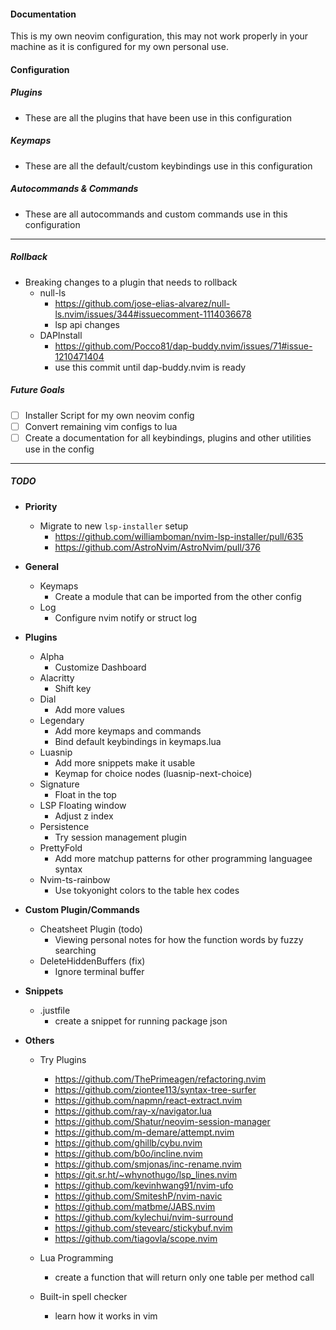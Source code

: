 #### Documentation

This is my own neovim configuration, this may not work properly in your machine as it is
configured for my own personal use.

#### Configuration

##### Plugins

- These are all the plugins that have been use in this configuration

##### Keymaps

- These are all the default/custom keybindings use in this configuration

##### Autocommands & Commands

- These are all autocommands and custom commands use in this configuration

---

##### Rollback

- Breaking changes to a plugin that needs to rollback
  - null-ls
    - https://github.com/jose-elias-alvarez/null-ls.nvim/issues/344#issuecomment-1114036678
    - lsp api changes
  - DAPInstall
    - https://github.com/Pocco81/dap-buddy.nvim/issues/71#issue-1210471404
    - use this commit until dap-buddy.nvim is ready

##### Future Goals

- [ ] Installer Script for my own neovim config
- [ ] Convert remaining vim configs to lua
- [ ] Create a documentation for all keybindings, plugins and other utilities use in the config

---

##### TODO

- **Priority**

  - Migrate to new `lsp-installer` setup
    - https://github.com/williamboman/nvim-lsp-installer/pull/635
    - https://github.com/AstroNvim/AstroNvim/pull/376

- **General**

  - Keymaps
    - Create a module that can be imported from the other config
  - Log
    - Configure nvim notify or struct log

- **Plugins**

  - Alpha
    - Customize Dashboard
  - Alacritty
    - Shift key
  - Dial
    - Add more values
  - Legendary
    - Add more keymaps and commands
    - Bind default keybindings in keymaps.lua
  - Luasnip
    - Add more snippets make it usable
    - Keymap for choice nodes (luasnip-next-choice)
  - Signature
    - Float in the top
  - LSP Floating window
    - Adjust z index
  - Persistence
    - Try session management plugin
  - PrettyFold
    - Add more matchup patterns for other programming languagee syntax
  - Nvim-ts-rainbow
    - Use tokyonight colors to the table hex codes

- **Custom Plugin/Commands**

  - Cheatsheet Plugin (todo)
    - Viewing personal notes for how the function words by fuzzy searching
  - DeleteHiddenBuffers (fix)
    - Ignore terminal buffer

- **Snippets**

  - .justfile
    - create a snippet for running package json

- **Others**

  - Try Plugins

    - https://github.com/ThePrimeagen/refactoring.nvim
    - https://github.com/ziontee113/syntax-tree-surfer
    - https://github.com/napmn/react-extract.nvim
    - https://github.com/ray-x/navigator.lua
    - https://github.com/Shatur/neovim-session-manager
    - https://github.com/m-demare/attempt.nvim
    - https://github.com/ghillb/cybu.nvim
    - https://github.com/b0o/incline.nvim
    - https://github.com/smjonas/inc-rename.nvim
    - https://git.sr.ht/~whynothugo/lsp_lines.nvim
    - https://github.com/kevinhwang91/nvim-ufo
    - https://github.com/SmiteshP/nvim-navic
    - https://github.com/matbme/JABS.nvim
    - https://github.com/kylechui/nvim-surround
    - https://github.com/stevearc/stickybuf.nvim
    - https://github.com/tiagovla/scope.nvim

  - Lua Programming
    - create a function that will return only one table per method call
  - Built-in spell checker
    - learn how it works in vim
